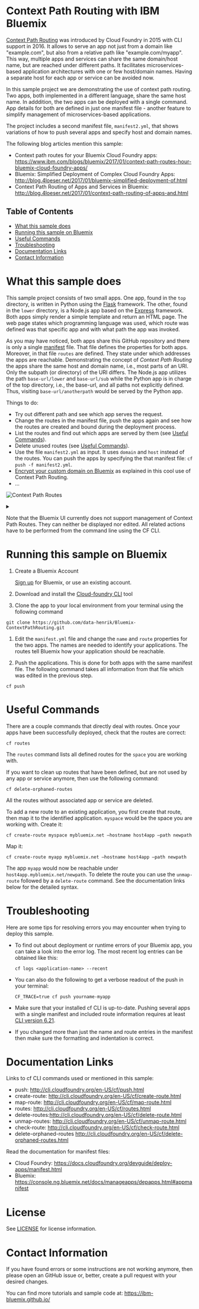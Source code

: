 # Context Path Routing with IBM Bluemix

[Context Path Routing](https://www.cloudfoundry.org/context-path-routing/) was introduced by Cloud Foundry in 2015 with CLI support in 2016. It allows to serve an app not just from a domain like "example.com", but also from a relative path like "example.com/myapp". This way, multiple apps and services can share the same domain/host name, but are reached under different paths. It facilitates microservices-based application architectures with one or few host/domain names. Having a separate host for each app or service can be avoided now.

In this sample project we are demonstrating the use of context path routing. Two apps, both implemented in a different language, share the same host name. In adddition, the two apps can be deployed with a single command. App details for both are defined in just one manifest file - another feature to simplify management of microservices-based applications.

The project includes a second manifest file, `manifest2.yml`, that shows variations of how to push several apps and specify
host and domain names.

The following blog articles mention this sample:
- Context path routes for your Bluemix Cloud Foundry apps: https://www.ibm.com/blogs/bluemix/2017/01/context-path-routes-hour-bluemix-cloud-foundry-apps/
- Bluemix: Simplified Deployment of Complex Cloud Foundry Apps: http://blog.4loeser.net/2017/01/bluemix-simplified-deployment-of.html
- Context Path Routing of Apps and Services in Bluemix: http://blog.4loeser.net/2017/01/context-path-routing-of-apps-and.html

## Table of Contents
* [What this sample does](#what-this-sample-does)
* [Running this sample on Bluemix](#running-this-sample-on-bluemix)
* [Useful Commands](#useful-commands)
* [Troubleshooting](#troubleshooting)
* [Documentation Links](#documentation-links)
* [Contact Information](#contact-information)


# What this sample does

This sample project consists of two small apps. One app, found in the `top` directory, is written in Python using the [Flask](http://flask.pocoo.org/) framework. The other, found in the `lower` directory, is a Node.js app based on the [Express](http://expressjs.com/) framework. Both apps simply render a simple template and return an HTML page. The web page states which programming language was used, which route was defined was that specific app and with what path the app was invoked.

As you may have noticed, both apps share this GitHub repository and there is only a single [manifest](manifest.yml) file. That file defines the properties for both apps. Moreover, in that file `routes` are defined. They state under which addresses the apps are reachable. Demonstrating the concept of *Context Path Routing* the apps share the same host and domain name, i.e., most parts of an URI. Only the subpath (or directory) of the URI differs. The Node.js app utilizes the path `base-url/lower` and `base-url/sub` while the Python app is in charge of the top directory, i.e., the base-url, and all paths not explicitly defined. Thus, visiting `base-url/anotherpath` would be served by the Python app.

Things to do:
- Try out different path and see which app serves the request.
- Change the routes in the manifest file, push the apps again and see how the routes are created and bound during the deployment process.
- List the routes and find out which apps are served by them (see [Useful Commands](#useful-commands)).
- Delete unused routes (see [Useful Commands](#useful-commands)).
- Use the file `manifest2.yml` as input. It uses `domain` and `host` instead of the routes. You can push the apps by specifying the that manifest file: `cf push -f manifest2.yml`.
- [Encrypt your custom domain on Bluemix](https://www.ibm.com/blogs/bluemix/2016/08/securing-custom-domains-lets-encrypt/) as explained in this cool use of Context Path Routing.
- ...

![Context Path Routes](https://g.gravizo.com/source/context_path?https%3A%2F%2Fraw.githubusercontent.com%2FIBM-Bluemix%2FBluemix-ContextPathRouting%2Fmaster%2FREADME.md)
<details>
<summary></summary>
context_path
  digraph G {
    aize ="4,4";
    app1 [shape=box, label="app 1"];
    app2 [shape=box, label="app 2"];
    server1 [shape=box, label="myapp.mybluemix.net"];
    server2 [shape=box, label="myapp.mybluemix.net/lower"];
    server3 [shape=box, label="myapp.mybluemix.net/sub"];
    app1 -> server1 [style=bold,label="            served from"];
    app2 -> server2;
    app2 -> server3;
  }
context_path
)
</details>

Note that the Bluemix UI currently does not support management of Context Path Routes. They can neither be displayed nor edited. All related actions have to be performed from the command line using the CF CLI.

# Running this sample on Bluemix

1. Create a Bluemix Account

    [Sign up][bluemix_signup_url] for Bluemix, or use an existing account.

1. Download and install the [Cloud-foundry CLI][cloud_foundry_url] tool

1. Clone the app to your local environment from your terminal using the following command

  ```
  git clone https://github.com/data-henrik/Bluemix-ContextPathRouting.git
  ```

1. Edit the `manifest.yml` file and change the `name` and `route` properties for the two apps. The names are needed to identify your applications. The routes tell Bluemix how your application should be reachable.
  

1. Push the applications. This is done for both apps with the same manifest file. The following command takes all information from that file which was edited in the previous step.

  ```
  cf push
  ```
  
# Useful Commands
There are a couple commands that directly deal with routes. Once your apps have been successfully deployed, check that the routes are correct:

```
cf routes
```
The `routes` command lists all defined routes for the `space` you are working with.


If you want to clean up routes that have been defined, but are not used by any app or service anymore, then use the following command:
```
cf delete-orphaned-routes
```
All the routes without associated app or service are deleted.

To add a new route to an existing application, you first create that route, then map it to the identified application. `myspace` would be the space you are working with. Create it:   
```
cf create-route myspace mybluemix.net –hostname host4app –path newpath
```
Map it:   
```
cf create-route myapp mybluemix.net –hostname host4app –path newpath
```
The app `myapp` would now be reachable under `host4app.mybluemix.net/newpath`. To delete the route you can use the `unmap-route` followed by a `delete-route` command. See the documentation links below for the detailed syntax.

# Troubleshooting

Here are some tips for resolving errors you may encounter when trying to deploy this sample.

- To find out about deployment or runtime errors of your Bluemix app, you can take a look into the error log. The most recent log entries can be obtained like this:

    ```
    cf logs <application-name> --recent
    ```

- You can also do the following to get a verbose readout of the push in your terminal:
  ```
  CF_TRACE=true cf push yourname-myapp
  ```

- Make sure that your installed cf CLI is up-to-date. Pushing several apps with a single manifest and
  included route information requires at least [CLI version 6.21](https://github.com/cloudfoundry/cli/releases/tag/v6.21.0).
  
- If you changed more than just the name and route entries in the manifest then make sure the formatting and indentation is correct.  
  
  
# Documentation Links

Links to cf CLI commands used or mentioned in this sample:
- push: http://cli.cloudfoundry.org/en-US/cf/push.html
- create-route: http://cli.cloudfoundry.org/en-US/cf/create-route.html
- map-route: http://cli.cloudfoundry.org/en-US/cf/map-route.html
- routes: http://cli.cloudfoundry.org/en-US/cf/routes.html
- delete-routes:http://cli.cloudfoundry.org/en-US/cf/delete-route.html
- unmap-routes: http://cli.cloudfoundry.org/en-US/cf/unmap-route.html
- check-route: http://cli.cloudfoundry.org/en-US/cf/check-route.html
- delete-orphaned-routes http://cli.cloudfoundry.org/en-US/cf/delete-orphaned-routes.html

Read the documentation for manifest files:
- Cloud Foundry: https://docs.cloudfoundry.org/devguide/deploy-apps/manifest.html
- Bluemix: https://console.ng.bluemix.net/docs/manageapps/depapps.html#appmanifest


# License
See [LICENSE](LICENSE) for license information.

# Contact Information
If you have found errors or some instructions are not working anymore, then please open an GitHub issue or, better, create a pull request with your desired changes.

You can find more tutorials and sample code at:
https://ibm-bluemix.github.io/

[cloud_foundry_url]: https://github.com/cloudfoundry/cli
[bluemix_signup_url]: https://console.ng.bluemix.net/
